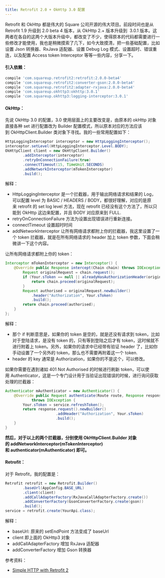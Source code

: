 ```yaml
---
title: Retrofit 2.0 + OkHttp 3.0 配置
---
```


Retrofit 和 OkHttp 都是伟大的 Square 公司开源的伟大项目。前段时间也是从 Retrofit 1.9 升级到 2.0 beta 4 版本，从 OkHttp 2.+ 版本升级到  3.0.1 版本。这两者在各自的这两个大版本升级中，都改变了不少，使得原本的代码都需要进行一些修改才能使用，我也是稍微摸索了几下，如今大致摸清，把一些基础配置，比如设置 Json 转换器、RxJava 适配器、设置 Debug Log 模式、设置超时、错误重连，以及配置 Access token Interceptor 等等一些内容，分享一下。

<h4>引入依赖：</h4>

```groovy
compile 'com.squareup.retrofit2:retrofit:2.0.0-beta4'
compile 'com.squareup.retrofit2:converter-gson:2.0.0-beta4'
compile 'com.squareup.retrofit2:adapter-rxjava:2.0.0-beta4'
compile 'com.squareup.okhttp3:okhttp:3.0.1'
compile 'com.squareup.okhttp3:logging-interceptor:3.0.1'
```

<h4>OkHttp：</h4>

先说 OkHttp 3.0 的配置，3.0 使用层面上的主要改变是，由原本的 okHttp 对象直接各种 set 进行配置改为 Builder 配置模式，所以原本对应的方法应该到 OkHttpClient.Builder 类对象下寻找。我的一些常用配置如下：

```java
HttpLoggingInterceptor interceptor = new HttpLoggingInterceptor();
interceptor.setLevel(HttpLoggingInterceptor.Level.BODY);
OkHttpClient client = new OkHttpClient.Builder()
        .addInterceptor(interceptor)
        .retryOnConnectionFailure(true)
        .connectTimeout(15, TimeUnit.SECONDS)
        .addNetworkInterceptor(mTokenInterceptor)
        .build();
```

解释：

<ul>
	<li>HttpLoggingInterceptor 是一个拦截器，用于输出网络请求和结果的 Log，可以配置 level 为 BASIC / HEADERS / BODY，都很好理解，对应的是原来 retrofit 的 set log level 方法，现在 retrofit 已经没有这个方法了，所以只能到 OkHttp 这边来配置，并且 BODY 对应原来到 FULL.</li>
	<li>retryOnConnectionFailure 方法为设置出现错误进行重新连接。</li>
	<li>connectTimeout 设置超时时间</li>
	<li>addNetworkInterceptor 让所有网络请求都附上你的拦截器，我这里设置了一个 token 拦截器，就是在所有网络请求的 header 加上 token 参数，下面会稍微讲一下这个内容。</li>
</ul>

让所有网络请求都附上你的 token：

```java
Interceptor mTokenInterceptor = new Interceptor() {
    @Override public Response intercept(Chain chain) throws IOException {
        Request originalRequest = chain.request();
        if (Your.sToken == null || alreadyHasAuthorizationHeader(originalRequest)) {
            return chain.proceed(originalRequest);
        }
        Request authorised = originalRequest.newBuilder()
            .header("Authorization", Your.sToken)
            .build();
        return chain.proceed(authorised);
    }
};
```

解释：

<ul>
	<li>那个 if 判断意思是，如果你的 token 是空的，就是还没有请求到 token，比如对于登陆请求，是没有 token 的，只有等到登陆之后才有 token，这时候就不进行附着上 token。另外，如果你的请求中已经带有验证 header 了，比如你手动设置了一个另外的 token，那么也不需要再附着这一个 token.</li>
	<li>header 的 key 通常是 Authorization，如果你的不是这个，可以修改。</li>
</ul>

如果你需要在遇到诸如 401 Not Authorised 的时候进行刷新 token，可以使用 Authenticator，这是一个专门设计用于当验证出现错误的时候，进行询问获取处理的拦截器：

```java
Authenticator mAuthenticator = new Authenticator() {
    @Override public Request authenticate(Route route, Response response)
            throws IOException {
        Your.sToken = service.refreshToken();
        return response.request().newBuilder()
                       .addHeader("Authorization", Your.sToken)
                       .build();        
    }
}
```

<strong>然后，对于以上的两个拦截器，分别使用 OkHttpClient.Builder 对象的 addNetworkInterceptor(mTokenInterceptor) 和 authenticator(mAuthenticator) 即可。</strong>

<h4>Retrofit：</h4>
对于 Retrofit，我的配置是：

```java
Retrofit retrofit = new Retrofit.Builder()
        .baseUrl(AppConfig.BASE_URL)
        .client(client)
        .addCallAdapterFactory(RxJavaCallAdapterFactory.create())
        .addConverterFactory(GsonConverterFactory.create(gson))
        .build();
service = retrofit.create(YourApi.class);
```

解释：

<ul>
	<li>baseUrl: 原来的 setEndPoint 方法变成了 baseUrl</li>
	<li>client 即上面的 OkHttp3 对象</li>
	<li>addCallAdapterFactory 增加 RxJava 适配器</li>
	<li>addConverterFactory 增加 Gson 转换器</li>
</ul>

参考资料：

<ul>
	<li><a href="https://realm.io/news/droidcon-jake-wharton-simple-http-retrofit-2/" target="_blank">Simple HTTP with Retrofit 2</a></li>
</ul>
